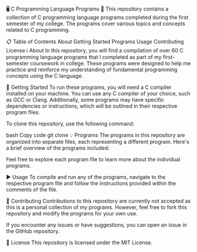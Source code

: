 🖥️ C Programming Language Programs 🚀
This repository contains a collection of C programming language programs completed during the first semester of my college. The programs cover various topics and concepts related to C programming.

📋 Table of Contents
About
Getting Started
Programs
Usage
Contributing
License
ℹ️ About
In this repository, you will find a compilation of over 60 C programming language programs that I completed as part of my first-semester coursework in college. These programs were designed to help me practice and reinforce my understanding of fundamental programming concepts using the C language.

🚀 Getting Started
To run these programs, you will need a C compiler installed on your machine. You can use any C compiler of your choice, such as GCC or Clang. Additionally, some programs may have specific dependencies or instructions, which will be outlined in their respective program files.

To clone this repository, use the following command:

bash
Copy code
git clone 
💡 Programs
The programs in this repository are organized into separate files, each representing a different program. Here's a brief overview of the programs included:

Feel free to explore each program file to learn more about the individual programs.

▶️ Usage
To compile and run any of the programs, navigate to the respective program file and follow the instructions provided within the comments of the file.

🤝 Contributing
Contributions to this repository are currently not accepted as this is a personal collection of my programs. However, feel free to fork this repository and modify the programs for your own use.

If you encounter any issues or have suggestions, you can open an issue in the GitHub repository.

📄 License
This repository is licensed under the MIT License.
